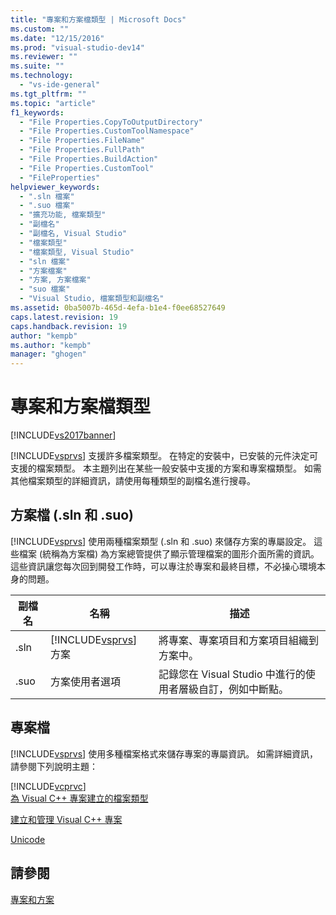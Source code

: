 ```yaml
---
title: "專案和方案檔類型 | Microsoft Docs"
ms.custom: ""
ms.date: "12/15/2016"
ms.prod: "visual-studio-dev14"
ms.reviewer: ""
ms.suite: ""
ms.technology: 
  - "vs-ide-general"
ms.tgt_pltfrm: ""
ms.topic: "article"
f1_keywords: 
  - "File Properties.CopyToOutputDirectory"
  - "File Properties.CustomToolNamespace"
  - "File Properties.FileName"
  - "File Properties.FullPath"
  - "File Properties.BuildAction"
  - "File Properties.CustomTool"
  - "FileProperties"
helpviewer_keywords: 
  - ".sln 檔案"
  - ".suo 檔案"
  - "擴充功能, 檔案類型"
  - "副檔名"
  - "副檔名, Visual Studio"
  - "檔案類型"
  - "檔案類型, Visual Studio"
  - "sln 檔案"
  - "方案檔案"
  - "方案, 方案檔案"
  - "suo 檔案"
  - "Visual Studio, 檔案類型和副檔名"
ms.assetid: 0ba5007b-465d-4efa-b1e4-f0ee68527649
caps.latest.revision: 19
caps.handback.revision: 19
author: "kempb"
ms.author: "kempb"
manager: "ghogen"
---
```

# 專案和方案檔類型
[!INCLUDE[vs2017banner](../../code-quality/includes/vs2017banner.md)]

[!INCLUDE[vsprvs](../../code-quality/includes/vsprvs_md.md)] 支援許多檔案類型。  在特定的安裝中，已安裝的元件決定可支援的檔案類型。  本主題列出在某些一般安裝中支援的方案和專案檔類型。  如需其他檔案類型的詳細資訊，請使用每種類型的副檔名進行搜尋。  
  
## 方案檔 \(.sln 和 .suo\)  
 [!INCLUDE[vsprvs](../../code-quality/includes/vsprvs_md.md)] 使用兩種檔案類型 \(.sln 和 .suo\) 來儲存方案的專屬設定。  這些檔案 \(統稱為方案檔\) 為方案總管提供了顯示管理檔案的圖形介面所需的資訊。  這些資訊讓您每次回到開發工作時，可以專注於專案和最終目標，不必操心環境本身的問題。  
  
|副檔名|名稱|描述|  
|---------|--------|--------|  
|.sln|[!INCLUDE[vsprvs](../../code-quality/includes/vsprvs_md.md)] 方案|將專案、專案項目和方案項目組織到方案中。|  
|.suo|方案使用者選項|記錄您在 Visual Studio 中進行的使用者層級自訂，例如中斷點。|  
  
## 專案檔  
 [!INCLUDE[vsprvs](../../code-quality/includes/vsprvs_md.md)] 使用多種檔案格式來儲存專案的專屬資訊。  如需詳細資訊，請參閱下列說明主題：  
  
 [!INCLUDE[vcprvc](../../debugger/includes/vcprvc_md.md)]  
 [為 Visual C\+\+ 專案建立的檔案類型](/visual-cpp/ide/file-types-created-for-visual-cpp-projects)  
  
 [建立和管理 Visual C\+\+ 專案](/visual-cpp/ide/creating-and-managing-visual-cpp-projects)  
  
 [Unicode](/visual-cpp/mfc/unicode-in-mfc)  
  
## 請參閱  
 [專案和方案](../../ide/solutions-and-projects-in-visual-studio.md)